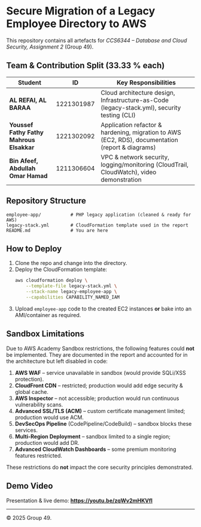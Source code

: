 # Secure Migration of a Legacy Employee Directory to AWS

This repository contains all artefacts for *CCS6344 – Database and Cloud Security, Assignment 2* (Group 49).

## Team & Contribution Split (33.33 % each)
| Student | ID | Key Responsibilities |
|---------|----|----------------------|
| **AL REFAI, AL BARAA** | 1221301987 | Cloud architecture design, Infrastructure-as-Code (legacy-stack.yml), security testing (CLI) |
| **Youssef Fathy Fathy Mahrous Elsakkar** | 1221302092 | Application refactor & hardening, migration to AWS (EC2, RDS), documentation (report & diagrams) |
| **Bin Afeef, Abdullah Omar Hamad** | 1211306604 | VPC & network security, logging/monitoring (CloudTrail, CloudWatch), video demonstration |

## Repository Structure
```
employee-app/           # PHP legacy application (cleaned & ready for AWS)
legacy-stack.yml        # CloudFormation template used in the report
README.md               # You are here
```

## How to Deploy
1.  Clone the repo and change into the directory.
2.  Deploy the CloudFormation template:
    ```bash
    aws cloudformation deploy \
        --template-file legacy-stack.yml \
        --stack-name legacy-employee-app \
        --capabilities CAPABILITY_NAMED_IAM
    ```
3.  Upload `employee-app` code to the created EC2 instances **or** bake into an AMI/container as required.

## Sandbox Limitations
Due to AWS Academy Sandbox restrictions, the following features could **not** be implemented. They are documented in the report and accounted for in the architecture but left disabled in code:
1. **AWS WAF** – service unavailable in sandbox (would provide SQLi/XSS protection).
2. **CloudFront CDN** – restricted; production would add edge security & global cache.
3. **AWS Inspector** – not accessible; production would run continuous vulnerability scans.
4. **Advanced SSL/TLS (ACM)** – custom certificate management limited; production would use ACM.
5. **DevSecOps Pipeline** (CodePipeline/CodeBuild) – sandbox blocks these services.
6. **Multi-Region Deployment** – sandbox limited to a single region; production would add DR.
7. **Advanced CloudWatch Dashboards** – some premium monitoring features restricted.

These restrictions do **not** impact the core security principles demonstrated.

## Demo Video
Presentation & live demo: **https://youtu.be/zqWv2mHKVfI**

---
© 2025 Group 49. 